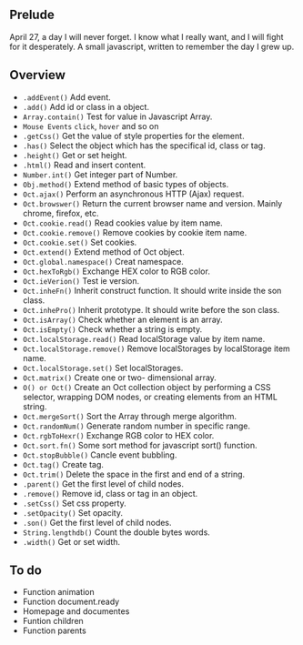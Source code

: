 Prelude
-------

April 27, a day I will never forget. I know what I really want, and I will fight for it desperately. A small javascript, written to remember the day I grew up.

Overview
--------

- `.addEvent()` Add event.
- `.add()` Add id or class in a object.
- `Array.contain()` Test for value in Javascript Array.
- `Mouse Events` `click`, `hover` and so on
- `.getCss()`  Get the value of style properties for the  element.
- `.has()` Select the object which has the specifical id, class or tag.
- `.height()` Get or set height.
- `.html()` Read and insert content.
- `Number.int()` Get integer part of Number.
- `Obj.method()` Extend method of basic types of objects.
- `Oct.ajax()` Perform an asynchronous HTTP (Ajax) request.
- `Oct.browswer()` Return the current browser name and version. Mainly chrome, firefox, etc.
- `Oct.cookie.read()` Read cookies value by item name.
- `Oct.cookie.remove()` Remove cookies by cookie item name.
- `Oct.cookie.set()` Set cookies.
- `Oct.extend()` Extend method of Oct object.
- `Oct.global.namespace()` Creat namespace.
- `Oct.hexToRgb()` Exchange HEX color to RGB color.
- `Oct.ieVerion()` Test ie version.
- `Oct.inheFn()` Inherit construct function. It should write inside the son class.
- `Oct.inhePro()` Inherit prototype. It should write before the son class.
- `Oct.isArray()` Check whether an element is an array.
- `Oct.isEmpty()` Check whether a string is empty.
- `Oct.localStorage.read()` Read localStorage value by item name.
- `Oct.localStorage.remove()` Remove localStorages by localStorage item name.
- `Oct.localStorage.set()` Set localStorages.
- `Oct.matrix()` Create one or two- dimensional array.
- `O() or Oct()` Create an Oct collection object by performing a CSS selector, wrapping DOM nodes, or creating elements from an HTML string.
- `Oct.mergeSort()` Sort the Array through merge algorithm.
- `Oct.randomNum()` Generate random number in specific range.
- `Oct.rgbToHexr()` Exchange RGB color to HEX color.
- `Oct.sort.fn()` Some sort method for javascript sort() function.
- `Oct.stopBubble()` Cancle event bubbling.
- `Oct.tag()` Create tag.
- `Oct.trim()` Delete the space in the first and end of a string.
- `.parent()` Get the first level of child nodes.
- `.remove()` Remove id, class or tag in an object.
- `.setCss()` Set css property.
- `.setOpacity()` Set opacity.
- `.son()` Get the first level of child nodes.
- `String.lengthdb()` Count the double bytes words.
- `.width()` Get or set width.


## To do 

- Function animation
- Function document.ready
- Homepage and documentes
- Funtion children
- Function parents